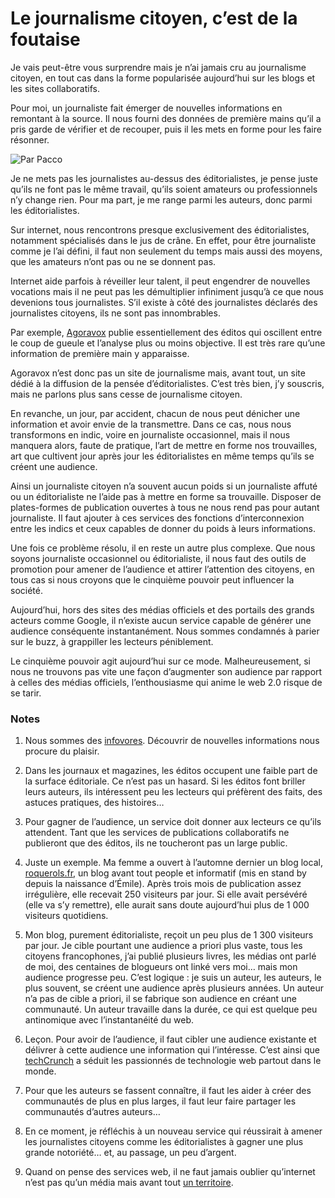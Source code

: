 # Le journalisme citoyen, c’est de la foutaise

Je vais peut-être vous surprendre mais je n’ai jamais cru au journalisme citoyen, en tout cas dans la forme popularisée aujourd’hui sur les blogs et les sites collaboratifs.

Pour moi, un journaliste fait émerger de nouvelles informations en remontant à la source. Il nous fourni des données de première mains qu’il a pris garde de vérifier et de recouper, puis il les mets en forme pour les faire résonner.

![Par Pacco](https://tcrouzet.com/images_tc/20070811pacco.jpg)

Je ne mets pas les journalistes au-dessus des éditorialistes, je pense juste qu’ils ne font pas le même travail, qu’ils soient amateurs ou professionnels n’y change rien. Pour ma part, je me range parmi les auteurs, donc parmi les éditorialistes.

Sur internet, nous rencontrons presque exclusivement des éditorialistes, notamment spécialisés dans le jus de crâne. En effet, pour être journaliste comme je l’ai défini, il faut non seulement du temps mais aussi des moyens, que les amateurs n’ont pas ou ne se donnent pas.

Internet aide parfois à réveiller leur talent, il peut engendrer de nouvelles vocations mais il ne peut pas les démultiplier infiniment jusqu’à ce que nous devenions tous journalistes. S’il existe à côté des journalistes déclarés des journalistes citoyens, ils ne sont pas innombrables.

Par exemple, [Agoravox](http://www.agoravox.fr) publie essentiellement des éditos qui oscillent entre le coup de gueule et l’analyse plus ou moins objective. Il est très rare qu’une information de première main y apparaisse.

Agoravox n’est donc pas un site de journalisme mais, avant tout, un site dédié à la diffusion de la pensée d’éditorialistes. C’est très bien, j’y souscris, mais ne parlons plus sans cesse de journalisme citoyen.

En revanche, un jour, par accident, chacun de nous peut dénicher une information et avoir envie de la transmettre. Dans ce cas, nous nous transformons en indic, voire en journaliste occasionnel, mais il nous manquera alors, faute de pratique, l’art de mettre en forme nos trouvailles, art que cultivent jour après jour les éditorialistes en même temps qu’ils se créent une audience.

Ainsi un journaliste citoyen n’a souvent aucun poids si un journaliste affuté ou un éditorialiste ne l’aide pas à mettre en forme sa trouvaille. Disposer de plates-formes de publication ouvertes à tous ne nous rend pas pour autant journaliste. Il faut ajouter à ces services des fonctions d’interconnexion entre les indics et ceux capables de donner du poids à leurs informations.

Une fois ce problème résolu, il en reste un autre plus complexe. Que nous soyons journaliste occasionnel ou éditorialiste, il nous faut des outils de promotion pour amener de l’audience et attirer l’attention des citoyens, en tous cas si nous croyons que le cinquième pouvoir peut influencer la société.

Aujourd’hui, hors des sites des médias officiels et des portails des grands acteurs comme Google, il n’existe aucun service capable de générer une audience conséquente instantanément. Nous sommes condamnés à parier sur le buzz, à grappiller les lecteurs péniblement.

Le cinquième pouvoir agit aujourd’hui sur ce mode. Malheureusement, si nous ne trouvons pas vite une façon d’augmenter son audience par rapport à celles des médias officiels, l’enthousiasme qui anime le web 2.0 risque de se tarir.

### Notes

1. Nous sommes des [infovores](https://tcrouzet.com/2006/07/28/infovore/). Découvrir de nouvelles informations nous procure du plaisir.

2. Dans les journaux et magazines, les éditos occupent une faible part de la surface éditoriale. Ce n’est pas un hasard. Si les éditos font briller leurs auteurs, ils intéressent peu les lecteurs qui préfèrent des faits, des astuces pratiques, des histoires…

3. Pour gagner de l’audience, un service doit donner aux lecteurs ce qu’ils attendent. Tant que les services de publications collaboratifs ne publieront que des éditos, ils ne toucheront pas un large public.

4. Juste un exemple. Ma femme a ouvert à l’automne dernier un blog local, [roquerols.fr](http://www.roquerols.fr), un blog avant tout people et informatif (mis en stand by depuis la naissance d’Émile). Après trois mois de publication assez irrégulière, elle recevait 250 visiteurs par jour. Si elle avait persévéré (elle va s’y remettre), elle aurait sans doute aujourd’hui plus de 1 000 visiteurs quotidiens.

5. Mon blog, purement éditorialiste, reçoit un peu plus de 1 300 visiteurs par jour. Je cible pourtant une audience a priori plus vaste, tous les citoyens francophones, j’ai publié plusieurs livres, les médias ont parlé de moi, des centaines de blogueurs ont linké vers moi… mais mon audience progresse peu. C’est logique : je suis un auteur, les auteurs, le plus souvent, se créent une audience après plusieurs années. Un auteur n’a pas de cible a priori, il se fabrique son audience en créant une communauté. Un auteur travaille dans la durée, ce qui est quelque peu antinomique avec l’instantanéité du web.

6. Leçon. Pour avoir de l’audience, il faut cibler une audience existante et délivrer à cette audience une information qui l’intéresse. C’est ainsi que [techCrunch](http://fr.techcrunch.com) a séduit les passionnés de technologie web partout dans le monde.

7. Pour que les auteurs se fassent connaître, il faut les aider à créer des communautés de plus en plus larges, il faut leur faire partager les communautés d’autres auteurs…

8. En ce moment, je réfléchis à un nouveau service qui réussirait à amener les journalistes citoyens comme les éditorialistes à gagner une plus grande notoriété… et, au passage, un peu d’argent.

9. Quand on pense des services web, il ne faut jamais oublier qu’internet n’est pas qu’un média mais avant tout [un territoire](https://tcrouzet.com/2006/07/12/internet-comme-territoire/).
